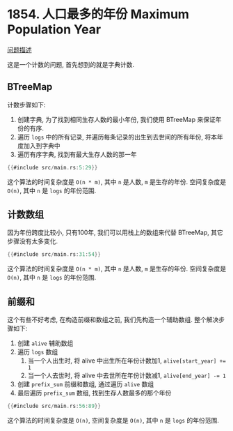 # 1854. 人口最多的年份 Maximum Population Year

[问题描述](https://leetcode.com/problems/maximum-population-year)

这是一个计数的问题, 首先想到的就是字典计数.

## BTreeMap

计数步骤如下:

1. 创建字典, 为了找到相同生存人数的最小年份, 我们使用 BTreeMap 来保证年份的有序.
2. 遍历 `logs` 中的所有记录, 并遍历每条记录的出生到去世间的所有年份, 将本年度加入到字典中
3. 遍历有序字典, 找到有最大生存人数的那一年

```rust
{{#include src/main.rs:5:29}}
```

这个算法的时间复杂度是 `O(n * m)`, 其中 `n` 是人数, `m` 是生存的年份.
空间复杂度是 `O(n)`, 其中 `n` 是 `logs` 的年份范围.

## 计数数组

因为年份跨度比较小, 只有100年, 我们可以用栈上的数组来代替 BTreeMap, 其它步骤没有太多变化.

```rust
{{#include src/main.rs:31:54}}
```

这个算法的时间复杂度是 `O(n * m)`, 其中 `n` 是人数, `m` 是生存的年份.
空间复杂度是 `O(n)`, 其中 `n` 是 `logs` 的年份范围.

## 前缀和

这个有些不好考虑, 在构造前缀和数组之前, 我们先构造一个辅助数组. 整个解决步骤如下:

1. 创建 `alive` 辅助数组
2. 遍历 `logs` 数组
    1. 当一个人出生时, 将 alive 中出生所在年份计数加1, `alive[start_year] += 1`
    2. 当一个人去世时, 将 alive 中去世所在年份计数减1, `alive[end_year] -= 1`
3. 创建 `prefix_sum` 前缀和数组, 通过遍历 `alive` 数组
4. 最后遍历 `prefix_sum` 数组, 找到生存人数最多的那个年份

```rust
{{#include src/main.rs:56:89}}
```

这个算法的时间复杂度是 `O(n)`, 空间复杂度是 `O(n)`, 其中 `n` 是 `logs` 的年份范围.